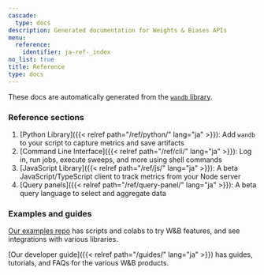 ```yaml
---
cascade:
  type: docs
description: Generated documentation for Weights & Biases APIs
menu:
  reference:
    identifier: ja-ref-_index
no_list: true
title: Reference
type: docs
---
```


These docs are automatically generated from the [`wandb` library](https://github.com/wandb/wandb).

### Reference sections

1. [Python Library]({{< relref path="/ref/python/" lang="ja" >}}): Add `wandb` to your script to capture metrics and save artifacts
2. [Command Line Interface]({{< relref path="/ref/cli/" lang="ja" >}}): Log in, run jobs, execute sweeps, and more using shell commands
3. [JavaScript Library]({{< relref path="/ref/js/" lang="ja" >}}): A beta JavaScript/TypeScript client to track metrics from your Node server
4. [Query panels]({{< relref path="/ref/query-panel/" lang="ja" >}}): A beta query language to select and aggregate data

### Examples and guides

[Our examples repo](https://github.com/wandb/examples) has scripts and colabs to try W&B features, and see integrations with various libraries.

[Our developer guide]({{< relref path="/guides/" lang="ja" >}}) has guides, tutorials, and FAQs for the various W&B products.